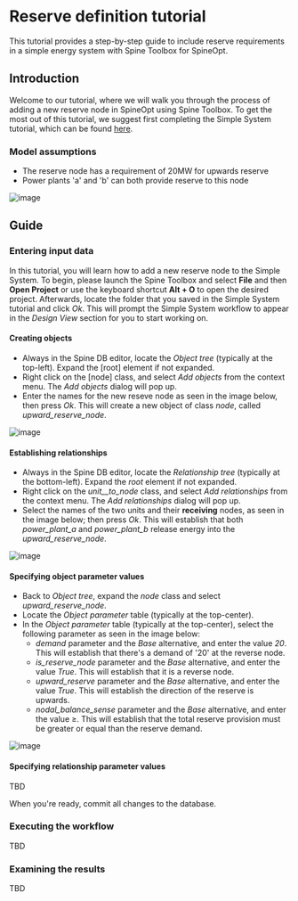 # Reserve definition tutorial

This tutorial provides a step-by-step guide to include reserve requirements in a simple energy system with Spine Toolbox for SpineOpt.

## Introduction

Welcome to our tutorial, where we will walk you through the process of adding a new reserve node in SpineOpt using Spine Toolbox. To get the most out of this tutorial, we suggest first completing the Simple System tutorial, which can be found [here](https://spine-tools.github.io/SpineOpt.jl/latest/tutorial/simple_system/).

### Model assumptions

- The reserve node has a requirement of 20MW for upwards reserve
- Power plants 'a' and 'b' can both provide reserve to this node

![image](../figs_reserves/aaa.png)

## Guide

### Entering input data

In this tutorial, you will learn how to add a new reserve node to the Simple System. To begin, please launch the Spine Toolbox and select **File** and then **Open Project** or use the keyboard shortcut **Alt + O** to open the desired project. Afterwards, locate the folder that you saved in the Simple System tutorial and click *Ok*. This will prompt the Simple System workflow to appear in the *Design View* section for you to start working on.

#### Creating objects

- Always in the Spine DB editor, locate the *Object tree* (typically at the top-left). Expand the [root] element if not expanded.
- Right click on the [node] class, and select *Add objects* from the context menu. The *Add objects* dialog will pop up.
- Enter the names for the new reseve node as seen in the image below, then press *Ok*. This will create a new object of class *node*, called *upward\_reserve\_node*.

![image](../figs_reserves/aaa.png)

#### Establishing relationships

- Always in the Spine DB editor, locate the *Relationship tree* (typically at the bottom-left). Expand the *root* element if not expanded.
- Right click on the *unit\_\_to_node* class, and select *Add relationships* from the context menu. The *Add relationships* dialog will pop up.
- Select the names of the two units and their **receiving** nodes, as seen in the image below; then press *Ok*. This will establish that both *power\_plant\_a* and *power\_plant\_b* release energy into the *upward\_reserve\_node*.

![image](../figs_reserves/aaa.png)

#### Specifying object parameter values

- Back to *Object tree*, expand the *node* class and select *upward\_reserve\_node*.
- Locate the *Object parameter* table (typically at the top-center).
- In the *Object parameter* table (typically at the top-center), select the following parameter as seen in the image below:
  - *demand* parameter and the *Base* alternative, and enter the value *20*. This will establish that there's a demand of '20' at the reverse node.
  - *is_reserve_node* parameter and the *Base* alternative, and enter the value *True*. This will establish that it is a reverse node.
  - *upward_reserve* parameter and the *Base* alternative, and enter the value *True*. This will establish the direction of the reserve is upwards.
  - *nodal_balance_sense* parameter and the *Base* alternative, and enter the value $\geq$. This will establish that the total reserve provision must be greater or equal than the reserve demand.

![image](../figs_reserves/aaa.png)

#### Specifying relationship parameter values

TBD

When you're ready, commit all changes to the database.

### Executing the workflow

TBD

### Examining the results

TBD

